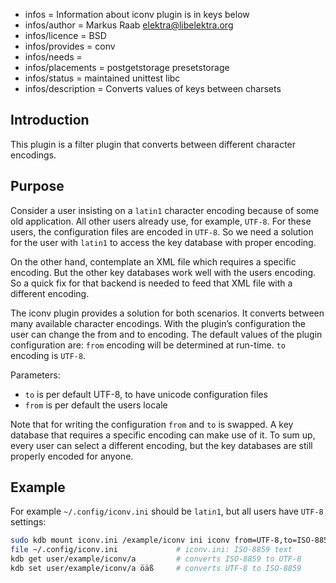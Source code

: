 - infos = Information about iconv plugin is in keys below
- infos/author = Markus Raab <elektra@libelektra.org>
- infos/licence = BSD
- infos/provides = conv
- infos/needs =
- infos/placements = postgetstorage presetstorage
- infos/status = maintained unittest libc
- infos/description = Converts values of keys between charsets

## Introduction

This plugin is a filter plugin that converts between different character encodings.

## Purpose

Consider a user insisting on a `latin1` character encoding because
of some old application. All other users already use, for example,
`UTF-8`. For these users, the configuration files are encoded in
`UTF-8`. So we need a solution for the user with `latin1` to access the
key database with proper encoding.

On the other hand, contemplate an XML file which requires a specific
encoding. But the other key databases work well with the users
encoding. So a quick fix for that backend is needed to feed that XML
file with a different encoding.

The iconv plugin provides a solution for both scenarios. It converts between
many available character encodings. With the plugin’s configuration
the user can change the from and to encoding.  The default values of the
plugin configuration are: `from` encoding will be determined at run-time.
`to` encoding is `UTF-8`.

Parameters:
- `to` is per default UTF-8, to have unicode configuration files
- `from` is per default the users locale

Note that for writing the configuration `from` and `to` is swapped. A
key database that requires a specific encoding can make use of it. To
sum up, every user can select a different encoding, but the key databases
are still properly encoded for anyone.

## Example

For example `~/.config/iconv.ini` should be `latin1`, but all users
have `UTF-8` settings:

```sh
sudo kdb mount iconv.ini /example/iconv ini iconv from=UTF-8,to=ISO-8859-1
file ~/.config/iconv.ini             # iconv.ini: ISO-8859 text
kdb get user/example/iconv/a         # converts ISO-8859 to UTF-8
kdb set user/example/iconv/a öäß     # converts UTF-8 to ISO-8859
```

